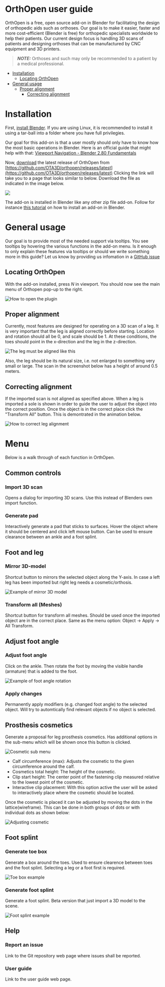 # OrthOpen user guide
OrthOpen is a free, open source add-on in Blender for facilitating the design of orthopedic aids such as orthoses.  Our
goal is to make it easier, faster and more cost-efficient (Blender is free) for orthopedic specialists worldwide to help
their patients. Our current design focus is handling 3D scans of patients and designing orthoses that can be manufactured by
CNC equipment and 3D printers.

> **_NOTE:_**  Orthoses and such may only be recommended to a patient by a medical professional.

- [Installation](#installation)
  - [Locating OrthOpen](#locating-orthopen)
- [General usage](#general-usage)
  - [Proper alignment](#proper-alignment)
    - [Correcting alignment](#correcting-alignment)

# Installation
First, [install Blender](https://www.blender.org/download/). If you are using Linux, it is recommended to install it
using a tar-ball into a folder where you have full privilegies. 

Our goal for this add-on is that a user mostly should only have to know how the most basic operations in Blender. 
Here is an official guide that might help with that: [Viewport Navigation - Blender 2.80 Fundamentals](https://www.youtube.com/watch?v=ILqOWe3zAbk&ab_channel=Blender)  

Now, [download](https://github.com/OTA3D/orthopen/releases/latest)  the latest release of OrthOpen from
[https://github.com/OTA3D/orthopen/releases/latest](https://github.com/OTA3D/orthopen/releases/latest) Clicking the link
will take you to a page that looks similar to below. Download the file as indicated in the image below.

![](download_instruction.png)

The add-on is installed in Blender like any other zip file add-on. Follow for instance [this tutorial](https://www.youtube.com/watch?v=LzdoUTvAgXk&ab_channel=TheCGEssentials) 
 on how to install an add-on in Blender.

# General usage
Our goal is to provide most of the needed support via tooltips. You see tooltips by hovering the various functions in the add-on menu. Is it enough to only explain 
these features via tooltips or should we write something more in this guide? Let us know by providing us infomation in a [GitHub issue](https://github.com/OTA3D/orthopen/issues) 

## Locating OrthOpen
With the add-on installed, press *N* in viewport. You should now see the main menu of Orthopen pop-up to the right.

![How to open the plugin](show_menu.gif)

## Proper alignment
Currently, most features are designed for operating on a 3D scan of a leg. It is very important that the leg is aligned correctly before starting.
Location and rotation should all be 0, and scale should be 1. At these conditions, the toes should point in the x-direction and 
the leg in the z-direction.

![The leg must be aligned like this](coordinates_leg.png)

Also, the leg should be its natural size, i.e. not enlarged to something very small or large. The scan in the screenshot
below has a height of around 0.5 meters. 

## Correcting alignment
If the imported scan is not aligned as specified above. When a leg is imported a sole is shown in order to guide the user to adjust the object into the correct position. Once the object is in the correct place click the "Transform All" button. This is demontrated in the animation below.

![How to correct leg alignment](orientation_leg.gif)

# Menu
Below is a walk through of each function in OrthOpen.

## Common controls

### Import 3D scan
Opens a dialog for importing 3D scans. Use this instead of Blenders own import function.

### Generate pad
Interactively generate a pad that sticks to surfaces. Hover the object where it should be centered and click left mouse button. Can be used to  ensure clearance between an ankle and a foot splint.

## Foot and leg
### Mirror 3D-model
Shortcut button to mirrors the selected object along the Y-axis. In case a left leg has been imported but right leg needs a cosmetic/orthosis.

![Example of mirror 3D model](mirror_3D-model_demo.gif)

### Transform all (Meshes)
Shortcut button for transform all meshes. Should be used once the imported object are in the correct place.
Same as the menu option: Object -> Apply -> All Transform.

## Adjust foot angle
### Adjust foot angle
Click on the ankle. Then rotate the foot by moving the visible handle (armature) that is added to the foot.

![Example of foot angle rotation](rotation_demo.gif)

### Apply changes
Permanently apply modifiers (e.g. changed foot angle) to the selected object. Will try to automtically find relevant objects if no object is selected.

## Prosthesis cosmetics
Generate a proposal for leg prosthesis cosmetics. Has additional options in the sub-menu which will be shown once this button is clicked.

![Cosmetic sub menu](generate_cosmetic_menu.png)
- Calf circumference (max): Adjusts the cosmetic to the given circumference around the calf.
- Cosmetics total height: The height of the cosmetic.
- Clip start height: The center point of the fastening clip measured relative to the lowest point of the cosmetic.
- Interactive clip placement: With this option active the user will be asked to interactively place where the cosmetic should be located.

Once the cosmetic is placed it can be adjusted by moving the dots in the lattice(wireframe). This can be done in both groups of dots or with individual dots as shown below:

![Adjusting cosmetic](adjust_cosmetic.gif)

## Foot splint
### Generate toe box
Generate a box around the toes. Used to ensure clearence between toes and the foot splint. Selecting a leg or a foot first is required.

![Toe box example](toe-box.png)

### Generate foot splint
Generate a foot splint. Beta version that just import a 3D model to the scene.

![Foot splint example](foot-splint.png)

## Help
### Report an issue
Link to the Git repository web page where issues shall be reported.

### User guide
Link to the user guide web page.